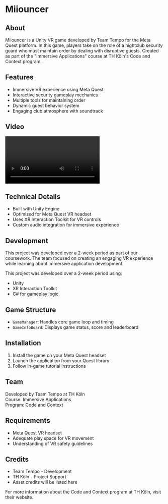 # Miiouncer 

## About
Miiouncer is a Unity VR game developed by Team Tempo for the Meta Quest platform. In this game, players take on the role of a nightclub security guard who must maintain order by dealing with disruptive guests. Created as part of the "Immersive Applications" course at TH Köln's Code and Context program.

## Features
- Immersive VR experience using Meta Quest
- Interactive security gameplay mechanics
- Multiple tools for maintaining order
- Dynamic guest behavior system
- Engaging club atmosphere with soundtrack

## Video
![Video](RELEASE/Video/Casting_Video_1730988343272.mp4)



## Technical Details
- Built with Unity Engine
- Optimized for Meta Quest VR headset
- Uses XR Interaction Toolkit for VR controls
- Custom audio integration for immersive experience

## Development
This project was developed over a 2-week period as part of our coursework. The team focused on creating an engaging VR experience while learning about immersive application development.

This project was developed over a 2-week period using:
- Unity
- XR Interaction Toolkit
- C# for gameplay logic

## Game Structure

- `GameManager`: Handles core game loop and timing
- `GameInfoBoard`: Displays game status, score and leaderboard

## Installation
1. Install the game on your Meta Quest headset
2. Launch the application from your Quest library
3. Follow in-game tutorial instructions

## Team
Developed by Team Tempo at TH Köln  
Course: Immersive Applications  
Program: Code and Context

## Requirements
- Meta Quest VR headset
- Adequate play space for VR movement
- Understanding of VR safety guidelines

## Credits
- Team Tempo - Development
- TH Köln - Project Support
- Asset credits will be listed here

For more information about the Code and Context program at TH Köln, visit their website.
